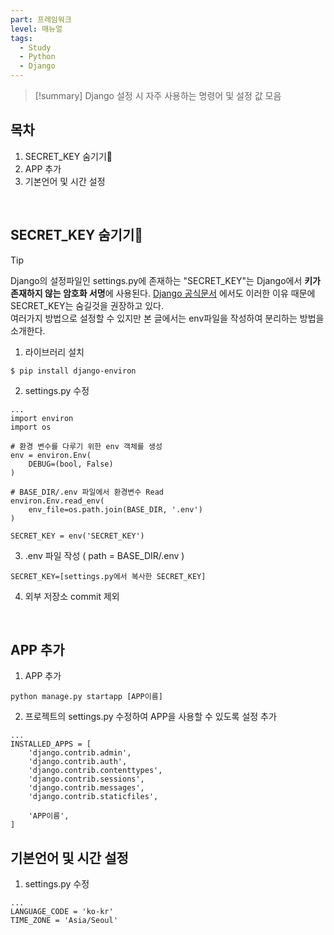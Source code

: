 ```yaml
---
part: 프레임워크
level: 매뉴얼
tags:
  - Study
  - Python
  - Django
---
```

> [!summary]
> Django 설정 시 자주 사용하는 명령어 및 설정 값 모음


## 목차
1. SECRET_KEY 숨기기
2. APP 추가
3. 기본언어 및 시간 설정

<br>

## SECRET_KEY 숨기기
>[!tip]
>Django의 설정파일인 settings.py에 존재하는 "SECRET_KEY"는 Django에서 **키가 존재하지 않는 암호화 서명**에 사용된다. [Django 공식문서](https://docs.djangoproject.com/en/1.11/ref/settings/#std:setting-SECRET_KEY) 에서도 이러한 이유 때문에  SECRET_KEY는 숨길것을 권장하고 있다.<br>
>여러가지 방법으로 설정할 수 있지만 본 글에서는 env파일을 작성하여 분리하는 방법을 소개한다.

 1. 라이브러리 설치
~~~
$ pip install django-environ
~~~
 2. settings.py 수정
~~~
...
import environ
import os

# 환경 변수를 다루기 위한 env 객체를 생성
env = environ.Env(
	DEBUG=(bool, False)
)

# BASE_DIR/.env 파일에서 환경변수 Read
environ.Env.read_env(
	env_file=os.path.join(BASE_DIR, '.env')
)

SECRET_KEY = env('SECRET_KEY')
~~~
 3. .env 파일 작성 ( path = BASE_DIR/.env )
~~~
SECRET_KEY=[settings.py에서 복사한 SECRET_KEY]
~~~
4. 외부 저장소 commit 제외

<br>

## APP 추가
 1. APP 추가
~~~
python manage.py startapp [APP이름]
~~~
 2. 프로젝트의 settings.py 수정하여 APP을 사용할 수 있도록 설정 추가
~~~
...
INSTALLED_APPS = [
	'django.contrib.admin',
	'django.contrib.auth',
	'django.contrib.contenttypes',
	'django.contrib.sessions',
	'django.contrib.messages',
	'django.contrib.staticfiles',

	'APP이름',
]
~~~


## 기본언어 및 시간 설정
 1. settings.py 수정
~~~
...
LANGUAGE_CODE = 'ko-kr'
TIME_ZONE = 'Asia/Seoul'
~~~
